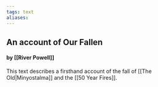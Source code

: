 ```yaml
---
tags: text
aliases:
---
```


## An account of Our Fallen
#### by [[River Powell]]

This text describes a firsthand account of the fall of [[The Old|Minyostalma]] and the [[50 Year Fires]].
